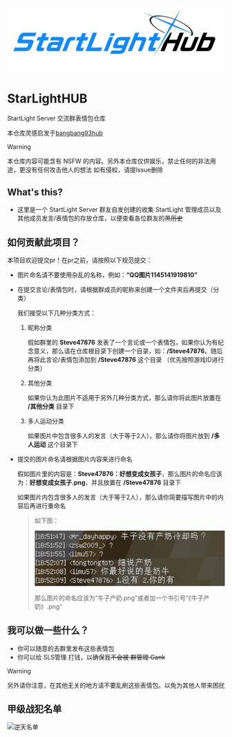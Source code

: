![starlighthub](./.github/starlighthub.png)

# StarLightHUB

StartLight Server 交流群表情包仓库

本仓库灵感启发于[bangbang93hub](https://github.com/Mxmilu666/bangbang93HUB/tree/main?tab=readme-ov-file)

> [!WARNING]
>
> 本仓库内容可能含有 NSFW 的内容。另外本仓库仅供娱乐，禁止任何的非法用途，更没有任何攻击他人的想法
> 如有侵权，请提Issue删除

## What's this?

- 这里是一个 StartLight Server 群友自发创建的收集 StartLight 管理成员以及其他成员发言/表情包的存放仓库，以便查看各位群友的~~黑历史~~

## 如何贡献此项目？

本项目欢迎提交pr！在pr之前，请按照以下规范提交：

- 图片命名请不要使用杂乱的名称，例如：**“QQ图片1145141919810”**

- 在提交言论/表情包时，请根据群成员的昵称来创建一个文件夹后再提交（分类）

  我们接受以下几种分类方式：

  1. 昵称分类

     假如群里的 **Steve47876** 发表了一个言论或一个表情包，如果你认为有纪念意义，那么请在仓库根目录下创建一个目录，如：**/Steve47876**。随后再将此言论/表情包添加到 **/Steve47876** 这个目录
     （优先按照游戏ID进行分类）

  2. 其他分类

     如果你认为此图片不适用于另外几种分类方式，那么请你将此图片放置在 **/其他分类** 目录下

  3. 多人运动分类

     如果图片中包含很多人的发言（大于等于2人），那么请你将图片放到 **/多人运动** 这个目录下

- 提交的图片命名请根据图片内容来进行命名

  假如图片里的内容是：**Steve47876：好想变成女孩子**，那么图片的命名应该为：**好想变成女孩子.png**，并且放置在 **/Steve47876** 目录下
  
  如果图片内包含很多人的发言（大于等于2人），那么请你简要描写图片中的内容后再进行重命名
  
  > 如下图：
  > 
  > ![《牛子产奶》](./多人运动/《牛子产奶》.png)
  > 
  > 那么图片的命名应该为“牛子产奶.png”或者加一个书引号“《牛子产奶》.png”

## 我可以做一些什么？

- 你可以随意的去群里发布这些表情包
- 你可以给 SLS管理 打钱，以确保我~~不会被 群管理 Gank~~

> [!WARNING]
>
> 另外请你注意，在其他无关的地方请不要乱刷这些表情包。以免为其他人带来困扰

## 甲级战犯名单
![逆天名单](https://contrib.rocks/image?repo=huangsam04/StarLightHUB)
